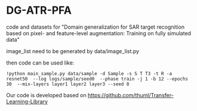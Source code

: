 # DG-ATR-PFA
code and datasets for "Domain generalization for SAR target recognition  based on pixel- and feature-level augmentation:  Training on fully simulated data"


image_list need to be generated by data/image_list.py

then code can be used like:

`!python main_sample.py data/sample -d Sample -s S T T3 -t R -a resnet50  --log logs/sample/seed0  --phase train -j 1 -b 12 --epochs 30  --mix-layers layer1 layer2 layer3 --seed 0`


Our code is developed based on https://github.com/thuml/Transfer-Learning-Library
